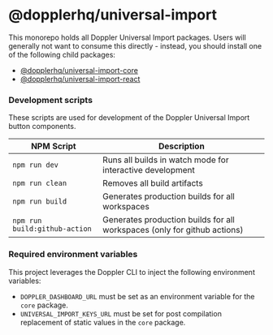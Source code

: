 # @dopplerhq/universal-import

This monorepo holds all Doppler Universal Import packages. Users will generally not want to consume this
directly - instead, you should install one of the following child packages:

- [@dopplerhq/universal-import-core](./core)
- [@dopplerhq/universal-import-react](./react)

### Development scripts

These scripts are used for development of the Doppler Universal Import button components.

| NPM Script                    | Description                                                              |
| ----------------------------- | ------------------------------------------------------------------------ |
| `npm run dev`                 | Runs all builds in watch mode for interactive development                |
| `npm run clean`               | Removes all build artifacts                                              |
| `npm run build`               | Generates production builds for all workspaces                           |
| `npm run build:github-action` | Generates production builds for all workspaces (only for github actions) |

### Required environment variables

This project leverages the Doppler CLI to inject the following environment variables:

- `DOPPLER_DASHBOARD_URL` must be set as an environment variable for the `core` package.
- `UNIVERSAL_IMPORT_KEYS_URL` must be set for post compilation replacement of static values in the `core` package.
